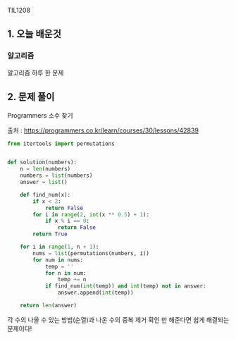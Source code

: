 TIL1208

## 1. 오늘 배운것

### 알고리즘



알고리즘 하루 한 문제

## 2. 문제 풀이

Programmers 소수 찾기



출처 : https://programmers.co.kr/learn/courses/30/lessons/42839

``````python
from itertools import permutations


def solution(numbers):
    n = len(numbers)
    numbers = list(numbers)
    answer = list()

    def find_num(x):
        if x < 2:
            return False
        for i in range(2, int(x ** 0.5) + 1):
            if x % i == 0:
                return False
        return True

    for i in range(1, n + 1):
        nums = list(permutations(numbers, i))
        for num in nums:
            temp = ''
            for n in num:
                temp += n
            if find_num(int(temp)) and int(temp) not in answer:
                answer.append(int(temp))

    return len(answer)
``````

 각 수의 나올 수 있는 방법(순열)과 나온 수의 중복 제거 확인 만 해준다면 쉽게 해결되는 문제이다!
